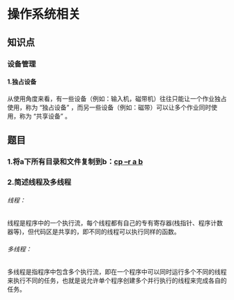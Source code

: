 # 操作系统相关

## 知识点

### 设备管理

#### 1.独占设备

从使用角度来看，有一些设备（例如：输入机，磁带机）往往只能让一个作业独占使用，称为 “独占设备” ，而另一些设备（例如：磁带）可以让多个作业同时使用，称为 “共享设备” 。

## 题目

### 1.将a下所有目录和文件复制到b：<u>**cp –r a b**</u>

### 2.简述线程及多线程

###### 线程：

线程是程序中的一个执行流，每个线程都有自己的专有寄存器(栈指针、程序计数器等)，但代码区是共享的，即不同的线程可以执行同样的函数。

###### 多线程：

多线程是指程序中包含多个执行流，即在一个程序中可以同时运行多个不同的线程来执行不同的任务，也就是说允许单个程序创建多个并行执行的线程来完成各自的任务。

